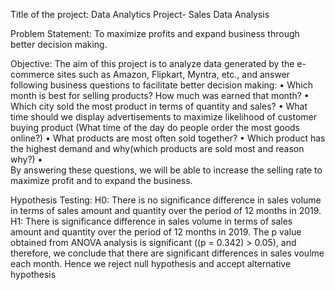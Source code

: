 Title of the project:
Data Analytics Project- Sales Data Analysis 

Problem Statement:
To maximize profits and expand business through better decision making.

Objective: 
The aim of this project is to analyze data generated by the e-commerce sites such as Amazon, Flipkart, Myntra, etc., and answer following business questions to facilitate better decision making:
•	Which month is best for selling products? How much was earned that month?
•	Which city sold the most product in terms of quantity and sales?
•	What time should we display advertisements to maximize likelihood of customer buying product (What time of the day do people order the most goods online?)
•	What products are most often sold together?
•	Which product has the highest demand and why(which products are sold most and reason why?)
•	
By answering these questions, we will be able to increase the selling rate to maximize profit   and to expand the business.

Hypothesis Testing:
  H0: 
  There is no significance difference in sales volume in terms of sales amount and quantity over the period of 12 months in 2019.
  H1: 
  There is significance difference in sales volume in terms of sales amount and quantity over the period of 12 months in 2019.
  The p value obtained from ANOVA analysis is significant ((p = 0.342) > 0.05), and therefore, we conclude that there are significant differences in sales voulme each month. 
  Hence we reject null hypothesis and accept alternative hypothesis 
